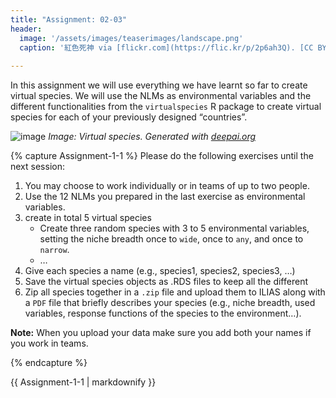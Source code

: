 ```yaml
---
title: "Assignment: 02-03"
header:
  image: '/assets/images/teaserimages/landscape.png'
  caption: '紅色死神 via [flickr.com](https://flic.kr/p/2p6ah3Q). [CC BY-NC-SA 2.0](https://creativecommons.org/licenses/by-nc-sa/2.0/). Image cropped.'
  
---
```


In this assignment we will use everything we have learnt so far to create virtual species. We will use the NLMs as environmental variables and the different functionalities from the `virtualspecies` R package to create virtual species for each of your previously designed “countries”.
<!--more-->

![image](../assets/images/unit02/virtualspecies.png)
*Image: Virtual species. Generated with [deepai.org](https://deepai.org/machine-learning-model/cyberpunk-generator)*

{% capture Assignment-1-1 %}
Please do the following exercises until the next session:

1. You may choose to work individually or in teams of up to two people.
1. Use the 12 NLMs you prepared in the last exercise as environmental variables.
1. create in total 5 virtual species
	* Create three random species with 3 to 5 environmental variables, setting the niche breadth once to `wide`, once to `any`, and once to `narrow`.
	* …
1. Give each species a name (e.g., species1, species2, species3, …)
1. Save the virtual species objects as .RDS files to keep all the different 
1. Zip all species together in a `.zip` file and upload them to ILIAS along with a `PDF` file that briefly describes your species (e.g., niche breadth, used variables, response functions of the species to the environment…).


**Note:** When you upload your data make sure you add both your names if you work in teams.

{% endcapture %}
<div class="notice--success">
  {{ Assignment-1-1 | markdownify }}
</div>

